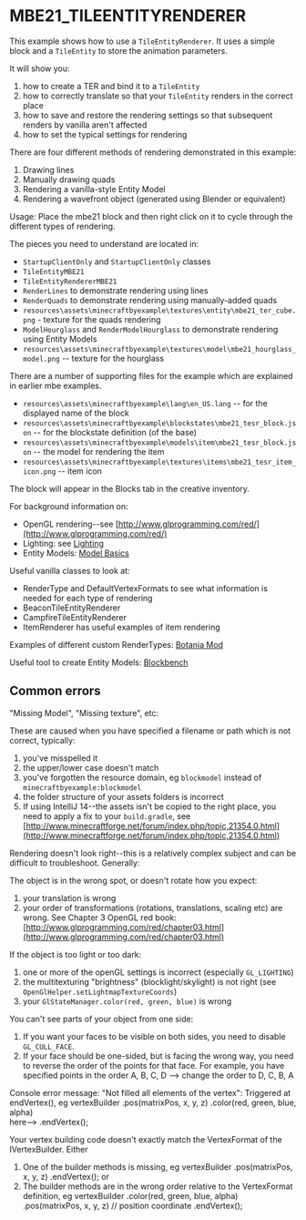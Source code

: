 # MBE21_TILEENTITYRENDERER

This example shows how to use a `TileEntityRenderer`. It uses a simple block and a `TileEntity` to store the animation parameters.

It will show you:

1. how to create a TER and bind it to a `TileEntity`
1. how to correctly translate so that your `TileEntity` renders in the correct place
1. how to save and restore the rendering settings so that subsequent renders by vanilla aren't affected
1. how to set the typical settings for rendering

There are four different methods of rendering demonstrated in this example:
1. Drawing lines
1. Manually drawing quads
1. Rendering a vanilla-style Entity Model
1. Rendering a wavefront object (generated using Blender or equivalent)

Usage: Place the mbe21 block and then right click on it to cycle through the different types of rendering. 

The pieces you need to understand are located in:

* `StartupClientOnly` and `StartupClientOnly` classes
* `TileEntityMBE21`
* `TileEntityRendererMBE21`
* `RenderLines` to demonstrate rendering using lines
* `RenderQuads` to demonstrate rendering using manually-added quads
* `resources\assets\minecraftbyexample\textures\entity\mbe21_ter_cube.png` - texture for the quads rendering
* `ModelHourglass` and `RenderModelHourglass` to demonstrate rendering using Entity Models
* `resources\assets\minecraftbyexample\textures\model\mbe21_hourglass_model.png` -- texture for the hourglass

There are a number of supporting files for the example which are explained in earlier mbe examples.
* `resources\assets\minecraftbyexample\lang\en_US.lang` -- for the displayed name of the block
* `resources\assets\minecraftbyexample\blockstates\mbe21_tesr_block.json` -- for the blockstate definition (of the base)
* `resources\assets\minecraftbyexample\models\item\mbe21_tesr_block.json` -- the model for rendering the item
* `resources\assets\minecraftbyexample\textures\items\mbe21_tesr_item_icon.png` -- item icon

The block will appear in the Blocks tab in the creative inventory.

For background information on:

* OpenGL rendering--see [http://www.glprogramming.com/red/](http://www.glprogramming.com/red/)
* Lighting: see [Lighting](http://greyminecraftcoder.blogspot.com/2014/12/lighting-18.html)
* Entity Models: [Model Basics](https://greyminecraftcoder.blogspot.com/2020/03/minecraft-model-1144.html)

Useful vanilla classes to look at:
* RenderType and DefaultVertexFormats to see what information is needed for each type of rendering
* BeaconTileEntityRenderer
* CampfireTileEntityRenderer
* ItemRenderer has useful examples of item rendering

Examples of different custom RenderTypes:
[Botania Mod](https://github.com/Vazkii/Botania/blob/1.15/src/main/java/vazkii/botania/client/core/helper/RenderHelper.java#L102)

Useful tool to create Entity Models:
[Blockbench](https://blockbench.net/blog/)

## Common errors

"Missing Model", "Missing texture", etc:

These are caused when you have specified a filename or path which is not correct, typically:

1. you've misspelled it
1. the upper/lower case doesn't match
1. you've forgotten the resource domain, eg `blockmodel` instead of `minecraftbyexample:blockmodel`
1. the folder structure of your assets folders is incorrect
1. If using IntelliJ 14--the assets isn't be copied to the right place, you need to apply a fix to your `build.gradle`, see [http://www.minecraftforge.net/forum/index.php/topic,21354.0.html](http://www.minecraftforge.net/forum/index.php/topic,21354.0.html)

Rendering doesn't look right--this is a relatively complex subject and can be difficult to troubleshoot. Generally:

The object is in the wrong spot, or doesn't rotate how you expect:

1. your translation is wrong
1. your order of transformations (rotations, translations, scaling etc) are wrong. See Chapter 3 OpenGL red book: [http://www.glprogramming.com/red/chapter03.html](http://www.glprogramming.com/red/chapter03.html)

If the object is too light or too dark:

1. one or more of the openGL settings is incorrect (especially `GL_LIGHTING`)
1. the multitexturing "brightness" (blocklight/skylight) is not right (see `OpenGlHelper.setLightmapTextureCoords`)
1. your `GlStateManager.color(red, green, blue)` is wrong

You can't see parts of your object from one side:

1. If you want your faces to be visible on both sides, you need to disable `GL_CULL_FACE`.
1. If your face should be one-sided, but is facing the wrong way, you need to reverse the order of the points for that face. For example, you have specified points in the order A, B, C, D --> change the order to D, C, B, A

Console error message: "Not filled all elements of the vertex":
Triggered at endVertex(), eg
    vertexBuilder
            .pos(matrixPos, x, y, z) 
            .color(red, green, blue, alpha)      
 here-->    .endVertex();    

Your vertex building code doesn't exactly match the VertexFormat of the IVertexBuilder.  Either
1. One of the builder methods is missing, eg
    vertexBuilder
            .pos(matrixPos, x, y, z) 
            .endVertex();
or
1. The builder methods are in the wrong order relative to the VertexFormat definition, eg
    vertexBuilder
            .color(red, green, blue, alpha)        
            .pos(matrixPos, x, y, z) // position coordinate
            .endVertex();


